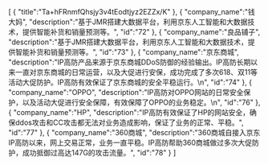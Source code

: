 [
	{
		"title":"Ta+hFRnmfQhsjy3v4tEodtjyz2EZZx/K"
	},
	{
		"company_name":"钱大妈",
		"description":"基于JMR搭建大数据平台，利用京东人工智能和大数据技术，提供智能补货和销量预测等。",
		"id":"72"
	},
	{
		"company_name":"良品铺子",
		"description":"基于JMR搭建大数据平台，利用京东人工智能和大数据技术，提供智能补货和销量预测等。",
		"id":"73"
	},
	{
		"company_name":"京东商城",
		"description":"IP高防产品来源于京东商城DDoS防御的经验输出。IP高防长期以来一直对京东商城的日常运营，以及大促进行安保，成功完成了多次618、双11等活动大促防护。IP高防有效保证了京东商城的安全平稳运行。\n",
		"id":"74"
	},
	{
		"company_name":"OPPO",
		"description":"IP高防对OPPO网站的日常安全保护，以及活动大促进行安全保障，有效保障了OPPO的业务稳定。\n",
		"id":"76"
	},
	{
		"company_name":"HP",
		"description":"IP高防有效保证了HP的网站安全，确保ddos攻击和CC攻击都无法对业务造成影响，保证了业务的正常、平稳。",
		"id":"77"
	},
	{
		"company_name":"360商城",
		"description":"360商城自接入京东IP高防以来，网上交易正常，业务一直平稳。IP高防帮助360商城做过多次大促防护，成功抵御过高达147G的攻击流量。",
		"id":"78"
	}
]